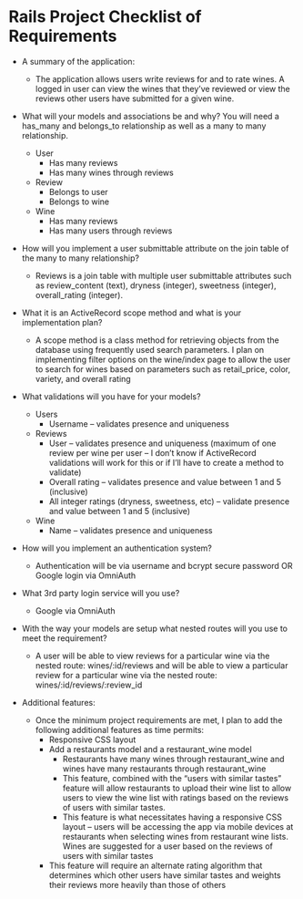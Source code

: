 # Rails Project Checklist of Requirements

- A summary of the application:
  - The application allows users write reviews for and to rate wines.  A logged
    in user can view the wines that they’ve reviewed or view the reviews other
    users have submitted for a given wine.

- What will your models and associations be and why? You will need a has_many
  and belongs_to relationship as well as a many to many relationship.
  - User
    - Has many reviews
    - Has many wines through reviews
  - Review
    - Belongs to user
    - Belongs to wine
  - Wine
    - Has many reviews
    - Has many users through reviews

- How will you implement a user submittable attribute on the join table of the
  many to many relationship?
  - Reviews is a join table with multiple user submittable attributes such as
    review_content (text), dryness (integer), sweetness (integer),
    overall_rating (integer).

- What it is an ActiveRecord scope method and what is your implementation plan?
  - A scope method is a class method for retrieving objects from the database
    using frequently used search parameters.  I plan on implementing filter
    options on the wine/index page to allow the user to search for wines based
    on parameters such as retail_price, color, variety, and overall rating

- What validations will you have for your models?
  - Users
    - Username – validates presence and uniqueness
  - Reviews
    - User – validates presence and uniqueness (maximum of one review per wine
      per user – I don’t know if ActiveRecord validations will work for this or
      if I’ll have to create a method to validate)
    - Overall rating – validates presence and value between 1 and 5 (inclusive)
    - All integer ratings (dryness, sweetness, etc) – validate presence and
      value between 1 and 5 (inclusive)
  - Wine
    - Name – validates presence and uniqueness

- How will you implement an authentication system?
  - Authentication will be via username and bcrypt secure password OR Google
    login via OmniAuth

- What 3rd party login service will you use?
  - Google via OmniAuth

- With the way your models are setup what nested routes will you use to meet the
  requirement?
  - A user will be able to view reviews for a particular wine via the nested
    route: wines/:id/reviews and will be able to view a particular review for a
    particular wine via the nested route: wines/:id/reviews/:review_id

- Additional features:
  - Once the minimum project requirements are met, I plan to add the following
    additional features as time permits:
    - Responsive CSS layout
    - Add a restaurants model and a restaurant_wine model
      - Restaurants have many wines through restaurant_wine and wines have many
        restaurants through restaurant_wine
      - This feature, combined with the “users with similar tastes” feature will
        allow restaurants to upload their wine list to allow users to view the
        wine list with ratings based on the reviews of users with similar
        tastes.
      - This feature is what necessitates having a responsive CSS layout – users
        will be accessing the app via mobile devices at restaurants when
        selecting wines from restaurant wine lists.
        Wines are suggested for a user based on the reviews of users with similar
          tastes
    - This feature will require an alternate rating algorithm that determines
      which other users have similar tastes and weights their reviews more
      heavily than those of others
